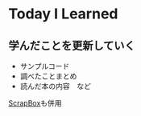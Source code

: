 # Today I Learned

## 学んだことを更新していく

- サンプルコード
- 調べたことまとめ
- 読んだ本の内容　など

[ScrapBox](https://scrapbox.io/moch/)も併用
